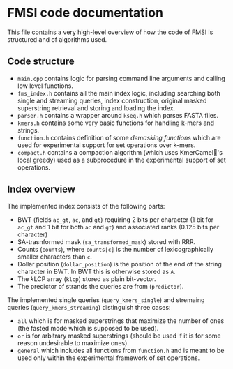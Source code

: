 # FMSI code documentation

This file contains a very high-level overview of how the code of FMSI is structured and of algorithms used.

## Code structure

- `main.cpp` contains logic for parsing command line arguments and calling low level functions.
- `fms_index.h` contains all the main index logic, including searching both single and streaming queries, index construction, original masked superstring retrieval and storing and loading the index.
- `parser.h` contains a wrapper around `kseq.h` which parses FASTA files.
- `kmers.h` contains some very basic functions for handling k-mers and strings.
- `function.h` contains definition of some *demasking functions* which are used for experimental support for set operations over k-mers.
- `compact.h` contains a compaction algorithm (which uses KmerCamel🐫's local greedy) used as a subprocedure in the experimental support of set operations.

## Index overview

The implemented index consists of the following parts:

- BWT (fields `ac_gt`, `ac`, and `gt`) requiring 2 bits per character (1 bit for `ac_gt` and 1 bit for both `ac` and `gt`) and associated ranks (0.125 bits per character)
- SA-trasnformed mask (`sa_transformed_mask`) stored with RRR.
- Counts (`counts`), where `counts[c]` is the number of lexicographically smaller characters than `c`.
- Dollar position (`dollar_position`) is the position of the end of the string character in BWT. In BWT this is otherwise stored as `A`.
- The $k$LCP array (`klcp`) stored as plain bit-vector.
- The predictor of strands the queries are from (`predictor`).

The implemented single queries (`query_kmers_single`) and stremaing queries (`query_kmers_streaming`) distinguish three cases:
- `all` which is for masked superstrings that maximize the number of ones (the fasted mode which is supposed to be used).
- `or` is for arbitrary masked superstrings (should be used if it is for some reason undesirable to maximize ones).
- `general` which includes all functions from `function.h` and is meant to be used only within the experimental framework of set operations.



